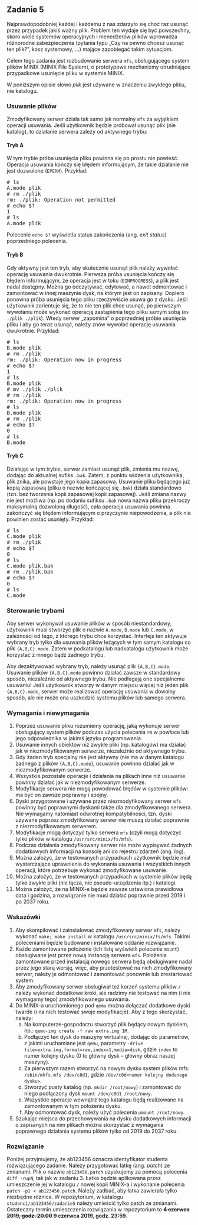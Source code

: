 <!DOCTYPE html>
<html lang='pl'>
  <head>
    <meta content='text/html; charset=UTF-8' http-equiv='content-type'>
    <link href='https://maxcdn.bootstrapcdn.com/bootstrap/3.3.7/css/bootstrap.min.css' rel='stylesheet'>
  </head>
  <body>
    <div class='container'>
      <h2>Zadanie 5</h2>
      <p>
				Najprawdopodobniej każdej i każdemu z nas zdarzyło się choć raz usunąć
				przez przypadek jakiś ważny plik. Problem ten wydaje się być powszechny,
				skoro	wiele systemów operacyjnych i menedżerów plików wprowadza
				różnorodne zabezpieczenia (pytania typu „Czy na pewno chcesz usunąć ten
				plik?”, kosz systemowy, …) mające zapobiegać takim sytuacjom.
			</p>
			<p>
        Celem tego zadania jest rozbudowanie serwera <code>mfs</code>,
        obsługującego system plików MINIX (MINIX File System), o prototypowe
        mechanizmy utrudniające przypadkowe usunięcie pliku w systemie MINIX.
      </p>
      <p>
				W poniższym opisie słowo <i>plik</i> jest używane w znaczeniu zwykłego
				pliku, nie katalogu.
      </p>
      <h3>Usuwanie plików</h3>
      <p>
        Zmodyfikowany serwer działa tak samo jak normalny <code>mfs</code> za
        wyjątkiem operacji usuwania. Jeśli użytkownik będzie próbował usunąć plik
        (nie katalog), to działanie serwera zależy od aktywnego trybu:
      </p>
      <h4>Tryb A</h4>
      <p>
				W tym trybie próba usunięcia pliku powinna się po prostu nie powieść.
				Operacja usuwania kończy się błędem informującym, że takie działanie nie
				jest dozwolone (<code>EPERM</code>). Przykład:
      </p>
<pre>
# ls
A.mode plik
# rm ./plik
rm: ./plik: Operation not permitted
# echo $?
1
# ls
A.mode plik
</pre>
			<p>
				Polecenie <code>echo $?</code> wyświetla status zakończenia (ang.
				<i>exit status</i>) poprzedniego polecenia.
			</p>
			<h4>Tryb B</h4>
			<p>
				Gdy aktywny jest ten tryb, aby skutecznie usunąć plik należy wywołać
				operację usuwania dwukrotnie. Pierwsza próba usunięcia kończy się błędem
				informującym, że operacja jest w toku (<code>EINPROGRESS</code>), a plik
				jest nadal dostępny. Można go odczytywać, edytować, a nawet odmontować
				i zamontować w innej maszynie dysk, na którym jest on zapisany. Dopiero
				ponowna próba usunięcia tego pliku rzeczywiście usuwa go z dysku. Jeśli
				użytkownik zorientuje się, że to nie ten plik chce usunąć, po pierwszym
				wywołaniu może wykonać operację zastąpienia tego pliku samym sobą
				(<code>mv ./plik ./plik</code>). Wtedy serwer „zapomina” o poprzedniej
				próbie usunięcia pliku i aby go teraz usunąć, należy znów wywołać
				operację usuwania dwukrotnie. Przykład:
			</p>
<pre>
# ls
B.mode plik
# rm ./plik
rm: ./plik: Operation now in progress
# echo $?
1
# ls
B.mode plik
# mv ./plik ./plik
# rm ./plik
rm: ./plik: Operation now in progress
# ls
B.mode plik
# rm ./plik
# echo $?
0
# ls
B.mode
</pre>
			<h4>Tryb C</h4>
			<p>
				Działając w tym trybie, serwer zamiast usunąć plik, zmienia mu nazwę,
				dodając do aktualnej sufiks <code>.bak</code>. Zatem, z punktu widzenia
				użytkownika, plik znika, ale powstaje jego kopia zapasowa. Usuwanie
				pliku będącego już kopią zapasową (pliku o nazwie kończącej się
				<code>.bak</code>) działa standardowo (tzn. bez tworzenia kopii
				zapasowej kopii zapasowej). Jeśli zmiana nazwy nie jest możliwa (np. po
				dodaniu sufiksu <code>.bak</code> nowa nazwa pliku przekroczy maksymalną
				dozwoloną	długość), cała operacja usuwania powinna zakończyć się błędem
				informującym o przyczynie niepowodzenia, a plik nie powinien zostać
				usunięty. Przykład:
			</p>
<pre>
# ls
C.mode plik
# rm ./plik
# echo $?
0
# ls
C.mode plik.bak
# rm ./plik.bak
# echo $?
0
# ls
C.mode
</pre>
			<h3>Sterowanie trybami</h3>
			<p>
				Aby serwer wykonywał usuwanie plików w sposób niestandardowy, użytkownik
				musi stworzyć plik o nazwie <code>A.mode</code>, <code>B.mode</code> lub
				<code>C.mode</code>, w zależności od tego, z którego trybu chce korzystać.
				Interfejs ten aktywuje wybrany tryb tylko dla usuwania plików leżących
				w tym samym katalogu co plik <code>{A,B,C}.mode</code>. Zatem
				w podkatalogu lub nadkatalogu użytkownik może korzystać z innego bądź
				żadnego trybu.
			</p>
			<p>
				Aby dezaktywować wybrany tryb, należy usunąć plik
				<code>{A,B,C}.mode</code>. Usuwanie plików <code>{A,B,C}.mode</code>
				powinno działać zawsze w standardowy sposób, niezależnie od aktywnego
				trybu. Nie podlegają one specjalnemu usuwaniu! Jeśli użytkownik stworzy
				w danym miejscu więcej niż jeden plik <code>{A,B,C}.mode</code>, serwer
				może realizować operację usuwania w dowolny sposób, ale nie może ona
				uszkodzić systemu plików lub samego serwera.
			</p>
      <h3>Wymagania i niewymagania</h3>
      <ol>
        <li>
					Poprzez usuwanie pliku rozumiemy operację, jaką wykonuje serwer
					obsługujący system plików podczas użycia polecenia <code>rm</code>
					w powłoce lub jego odpowiednika w jakimś języku programowania.
				</li>
				<li>
					Usuwanie innych obiektów niż zwykłe pliki (np. katalogów) ma działać
					jak w niezmodyfikowanym serwerze, niezależnie od aktywnego trybu.
				</li>
				<li>
					Gdy żaden tryb specjalny nie jest aktywny (nie ma w danym katalogu
					żadnego z plików <code>{A,B,C}.mode</code>), usuwanie powinno działać
					jak w niezmodyfikowanym serwerze.
				</li>
				<li>
					Wszystkie pozostałe operacje i działania na plikach inne niż usuwanie
					powinny działać jak w niezmodyfikowanym serwerze.
				</li>
        <li>
					Modyfikacje serwera nie mogą powodować błędów w systemie plików: ma
					być on zawsze poprawny i spójny.
				</li>
				<li>
					Dyski przygotowane i używane przez niezmodyfikowany serwer
					<code>mfs</code> powinny być poprawnymi dyskami także dla
					zmodyfikowanego serwera. Nie wymagamy natomiast odwrotnej
					kompatybilności, tzn. dyski używane poprzez zmodyfikowany serwer nie
					muszą działać poprawnie z niezmodyfikowanym serwerem.
				</li>
        <li>
					Modyfikacje mogą dotyczyć tylko serwera <code>mfs</code> (czyli mogą
					dotyczyć tylko plików w katalogu <code>/usr/src/minix/fs/mfs</code>).
				</li>
        <li>
					Podczas działania zmodyfikowany serwer nie może wypisywać żadnych
					dodatkowych informacji na konsolę ani do rejestru zdarzeń
					(ang. <em>log</em>).
				</li>
        <li>
					Można założyć, że w testowanych przypadkach użytkownik będzie miał
					wystarczające uprawnienia do wykonania usuwania i wszystkich innych
					operacji, które potrzebuje wykonać zmodyfikowane usuwanie.
				</li>
        <li>
					Można założyć, że w testowanych przypadkach w systemie plików będą
					tylko zwykłe pliki (nie łącza, nie pseudo-urządzenia itp.) i katalogi.
				</li>
				<li>
					Można założyć, że na MINIX-e będzie zawsze ustawiona prawidłowa data
					i godzina, a rozwiązanie nie musi działać poprawnie przed 2019 i po
					2037 roku.
				</li>
			</ol>
      <h3>Wskazówki</h3>
      <ol>
        <li>
					Aby skompilować i zainstalować zmodyfikowany serwer <code>mfs</code>,
					należy wykonać <code>make; make install</code> w katalogu
					<code>/usr/src/minix/fs/mfs</code>. Takimi poleceniami będzie budowane
					i instalowane oddanie rozwiązanie.
				</li>
        <li>
					Każde zamontowane położenie (ich listę wyświetli polecenie
					<code>mount</code>) obsługiwane jest przez nową instancję serwera
					<code>mfs</code>. Położenia zamontowane przed instalacją nowego
					serwera będą obsługiwane nadal przez jego starą wersję, więc, aby
					przetestować na nich zmodyfikowany serwer, należy je odmontować
					i zamontować ponownie lub zrestartować system.
				</li>
        <li>
					Aby zmodyfikowany serwer obsługiwał też korzeń systemu plików
					<code>/</code> należy wykonać dodatkowe kroki, ale radzimy nie
					testować na nim (i nie wymagamy tego) zmodyfikowanego usuwania.
				</li>
        <li>
          Do MINIX-a uruchomionego pod <code>qemu</code> można dołączać
          dodatkowe dyski twarde (i na nich testować swoje modyfikacje). Aby
          z tego skorzystać, należy:
          <ol type="a">
            <li>
							Na komputerze-gospodarzu stworzyć plik będący nowym dyskiem, np.:
							<code>qemu-img create -f raw extra.img 1M</code>.
						</li>
            <li>
							Podłączyć ten dysk do maszyny wirtualnej, dodając do parametrów,
							z jakimi uruchamiane jest <code>qemu</code>, parametry
							<code>-drive file=extra.img,format=raw,index=1,media=disk</code>,
							gdzie <code>index</code> to numer kolejny dysku (0 to główny dysk
							– główny obraz naszej maszyny).
						</li>
            <li>
							Za pierwszym razem stworzyć na nowym dysku system plików mfs:
							<code>/sbin/mkfs.mfs /dev/c0d1</code>, gdzie
							<code>/dev/c0d&lt;numer kolejny dodanego dysku></code>.
						</li>
            <li>
							Stworzyć pusty katalog (np. <code>mkdir /root/nowy</code>)
							i zamontować do niego podłączony dysk
							<code>mount /dev/c0d1 /root/nowy</code>.
						</li>
            <li>
							Wszystkie operacje wewnątrz tego katalogu będą realizowane na
							zamontowanym w tym położeniu dysku.
						</li>
            <li>
							Aby odmontować dysk, należy użyć polecenia
							<code>umount /root/nowy</code>.
						</li>
          </ol>
        </li>
        <li>
					Szukając miejsca do przechowywania na dysku dodatkowych informacji o
					zapisanych na nim plikach można skorzystać z wymagania poprawnego
					działania systemu plików tylko od 2019 do 2037 roku.
        </li>
      </ol>
      <h3>Rozwiązanie</h3>
      <p>
				Poniżej przyjmujemy, że ab123456 oznacza identyfikator studenta
				rozwiązującego zadanie. Należy przygotować łatkę (ang. <i>patch</i>) ze
				zmianami. Plik o nazwie <code>ab123456.patch</code> uzyskujemy za pomocą
				polecenia <code>diff -rupN</code>, tak jak w zadaniu 3. Łatka będzie
				aplikowana przez umieszczenie jej w katalogu <code>/</code> nowej kopii
				MINIX-a i wykonanie polecenia <code>patch -p1 < ab123456.patch</code>.
				Należy zadbać, aby łatka zawierała tylko niezbędne różnice.
				W repozytorium, w katalogu <code>studenci/ab123456/zadanie5</code>
				należy umieścić tylko patch ze zmianami. Ostateczny termin umieszczenia
				rozwiązania w repozytorium to <b><del>4 czerwca 2019, godz. 20.00</del>
				9 czerwca 2019, godz. 23:59</b>.
			</p>
    </div>
  </body>
</html>
